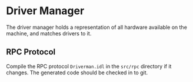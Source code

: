 # Driver Manager
The driver manager holds a representation of all hardware available on the machine, and matches drivers to it.

## RPC Protocol
Compile the RPC protocol `Driverman.idl` in the `src/rpc` directory if it changes. The generated code should be checked in to git.
